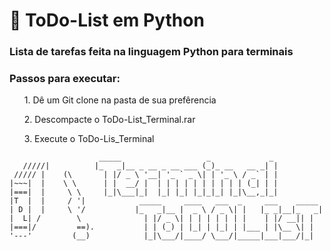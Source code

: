 #  📘 ToDo-List em Python

<h3> Lista de tarefas feita na linguagem Python para terminais</h3>

<h3> Passos para executar: </h3>
<ul>1. Dê um Git clone na pasta de sua prefêrencia</ul>
<ul>2. Descompacte o ToDo-List_Terminal.rar</ul>
<ul>3. Execute o ToDo-Lis_Terminal</ul>

                        _____                   _             _
       /////|          |_   _|__ _ __ _ __ ___ (_)_ __   __ _| |
     ///// |    (\       | |/ _ \ '__| '_ ` _ \| | '_ \ / _` | |
    |~~~|  |    \ \      | |  __/ |  | | | | | | | | | | (_| | |
    |===|  |     \ \     |_|\___|_|  |_| |_| |_|_|_| |_|\__,_|_|
    |T  |  |     / '|            _____     ____   ___  _     ___    _____
    | D |  |     \ '/           |_   _|__ |  _ \ / _ \| |   |_ _|__|_   _|
    |  L| /        \              | |/ _ \| | | | | | | |    | |/ __|| |  
    |===|/         ==).           | | (_) | |_| | |_| | |___ | |\__ \| | 
    '---'         (__)            |_|\___/|____/ \___/|_____|___|___/|_|





